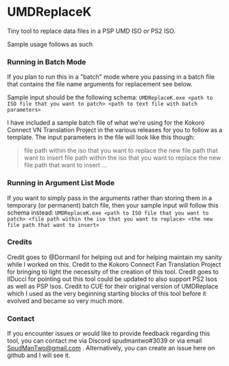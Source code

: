 # UMDReplaceK

Tiny tool to replace data files in a PSP UMD ISO or PS2 ISO.

Sample usage follows as such

### Running in Batch Mode
If you plan to run this in a "batch" mode where you passing in a batch file that contains the file name arguments for replacement see below. 

Sample input should be the following schema:
`UMDReplaceK.exe <path to ISO file that you want to patch> <path to text file with batch parameters>`

I have included a sample batch file of what we're using for the Kokoro Connect VN Translation Project in the various releases for you to follow as a template. The input parameters in the file will look like this though:

> file path within the iso that you want to replace
> the new file path that want to insert
> file path within the iso that you want to replace
> the new file path that want to insert
> ...

### Running in Argument List Mode
If you want to simply pass in the arguments rather than storing them in a temporary (or permanent) batch file, then your sample input will follow this schema instead:
`UMDReplaceK.exe <path to ISO file that you want to patch> <file path within the iso that you want to replace> <the new file path that want to insert>`

### Credits

Credit goes to @Dormanil for helping out and for helping maintain my sanity while I worked on this.
Credit to the Kokoro Connect Fan Translation Project for bringing to light the necessity of the creation of this tool.
Credit goes to IlDucci for pointing out this tool could be updated to also support PS2 Isos as well as PSP Isos.
Credit to CUE for their original version of UMDReplace which I used as the very beginning starting blocks of this tool before it evolved and became so very much more.


### Contact
If you encounter issues or would like to provide feedback regarding this tool, you can contact me via Discord spudmantwo#3039 or via email SpudManTwo@gmail.com . Alternatively, you can create an issue here on github and I will see it.
